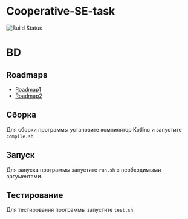 # Cooperative-SE-task

![Build Status](https://travis-ci.com/AndreiSerov/Cooperative-SE-task.svg?branch=master)

# BD
## Roadmaps
- [Roadmap1](ROADMAP1.md)
- [Roadmap2](ROADMAP2.md)

## Сборка
Для сборки программы установите компилятор Kotlinc и запустите `compile.sh`.

## Запуск
Для запуска программы запустите `run.sh` с необходимыми аргументами.

## Тестирование
Для тестирования программы запустите `test.sh`.
